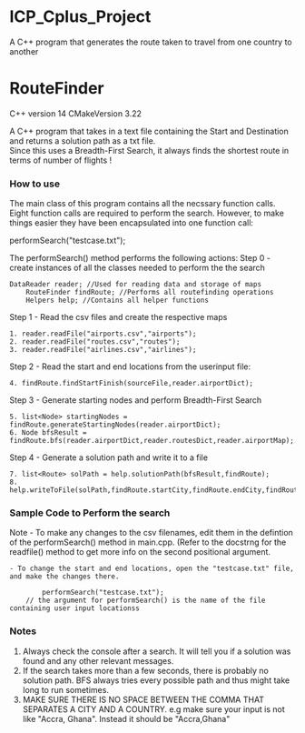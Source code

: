 # ICP_Cplus_Project
A C++ program that generates the route taken to travel from one country to another

RouteFinder
=========
C++ version 14
CMakeVersion 3.22

A C++ program that takes in a text file containing the Start and Destination and returns
a solution path as a txt file.<br/>
Since this uses a Breadth-First Search, it always finds the shortest route in terms of number of flights !


### How to use
The main class of this program contains all the necssary function calls.
Eight function calls are required to perform the search. However, to make things easier they have been encapsulated into 
one function call: 

performSearch("testcase.txt");


The performSearch() method performs the following actions:
Step 0 - create instances of all the classes needed to perform the the search
	
	DataReader reader; //Used for reading data and storage of maps
    	RouteFinder findRoute; //Performs all routefinding operations
    	Helpers help; //Contains all helper functions

Step 1 - Read the csv files and create the respective maps 

	1. reader.readFile("airports.csv","airports");
	2. reader.readFile("routes.csv","routes");
	3. reader.readFile("airlines.csv","airlines");

Step 2 - Read the start and end locations from the userinput file:

	4. findRoute.findStartFinish(sourceFile,reader.airportDict);

Step 3 - Generate starting nodes and perform Breadth-First Search

	5. list<Node> startingNodes = findRoute.generateStartingNodes(reader.airportDict);
	6. Node bfsResult = findRoute.bfs(reader.airportDict,reader.routesDict,reader.airportMap);

Step 4 - Generate a solution path and write it to a file

	7. list<Route> solPath = help.solutionPath(bfsResult,findRoute);
	8. help.writeToFile(solPath,findRoute.startCity,findRoute.endCity,findRoute.sol_patchCost);



### Sample Code to Perform the search
Note - To make any changes to the csv filenames, edit them in the defintion of the performSearch() method in main.cpp.
	(Refer to the docstrng for the readfile() method to get more info on the second positional argument.

	- To change the start and end locations, open the "testcase.txt" file, and make the changes there.
```    
        performSearch("testcase.txt");
	// the argument for performSearch() is the name of the file containing user input locationss

```                   

### Notes
1. Always check the console after a search. It will tell you if a solution was found and any other relevant messages.
2. If the search takes more than a few seconds, there is probably no solution path. BFS always tries every possible path 
and thus might take long to run sometimes.
3. MAKE SURE THERE IS NO SPACE BETWEEN THE COMMA THAT SEPARATES A CITY AND A COUNTRY.
e.g make sure your input is not like "Accra, Ghana". Instead it should be "Accra,Ghana"
